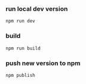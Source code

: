 ### run local dev version
```npm run dev```

### build
```npm run build```

### push new version to npm
```npm publish```